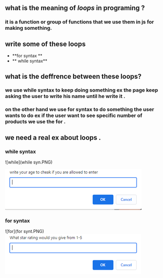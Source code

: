 ## what is the meaning of ***loops*** in programing ?
### it is a function or group of functions that we use them in js for making something.
## write some of these loops 
- **for syntax **
- ** while syntax**
## what is the deffrence between these loops?
 ### we use while syntax to keep doing something ex the page  keep asking the user to write his name until he write it .
  ### on the other hand we use for syntax to do something the user wants to do  ex if the user want to see specific number of products we use the for .

  ## we need a real ex about loops .
  ### while syntax
  ![while](while syn.PNG)



  ![while](while.PNG)

  ### for syntax
  ![for](for synt.PNG)
  ![for](for.PNG)
